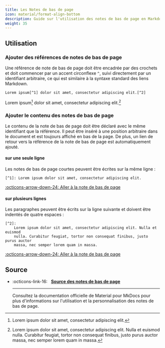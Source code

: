 ```yaml
---
title: Les Notes de bas de page
icon: material/format-align-bottom
description: Guide sur l'utilisation des notes de bas de page en Markdown avancé pour enrichir vos documents.
weight: 35
---
```


## Utilisation

### Ajouter des références de notes de bas de page

Une référence de note de bas de page doit être encadrée par des crochets et doit commencer par un accent circonflexe `^`, suivi directement par un identifiant arbitraire, ce qui est similaire à la syntaxe standard des liens Markdown.

``` title="Texte avec note de bas de page."
Lorem ipsum[^1] dolor sit amet, consectetur adipiscing elit.[^2]
```

<div class="result" markdown>

Lorem ipsum[^1] dolor sit amet, consectetur adipiscing elit.[^2]

</div>

### Ajouter le contenu des notes de bas de page

Le contenu de la note de bas de page doit être déclaré avec le même identifiant que la référence. Il peut être inséré à une position arbitraire dans le document et est toujours affiché en bas de la page. De plus, un lien de retour vers la référence de la note de bas de page est automatiquement ajouté.

#### sur une seule ligne

Les notes de bas de page courtes peuvent être écrites sur la même ligne :

``` title="Note de bas de page"
[^1]: Lorem ipsum dolor sit amet, consectetur adipiscing elit.
```

<div class="result" markdown>

[:octicons-arrow-down-24: Aller à la note de bas de page](#fn:1)

</div>

  [^1]: Lorem ipsum dolor sit amet, consectetur adipiscing elit.

#### sur plusieurs lignes

Les paragraphes peuvent être écrits sur la ligne suivante et doivent être indentés de quatre espaces :

``` title="Note de bas de page"
[^2]:
    Lorem ipsum dolor sit amet, consectetur adipiscing elit. Nulla et euismod
    nulla. Curabitur feugiat, tortor non consequat finibus, justo purus auctor
    massa, nec semper lorem quam in massa.
```

<div class="result" markdown>

[:octicons-arrow-down-24: Aller à la note de bas de page](#fn:2)

</div>

[^2]:
    Lorem ipsum dolor sit amet, consectetur adipiscing elit. Nulla et euismod
    nulla. Curabitur feugiat, tortor non consequat finibus, justo purus
    auctor massa, nec semper lorem quam in massa.


## Source

<div class="grid cards" markdown>

-   :octicons-link-16: &nbsp; __[Source des notes de bas de page](https://squidfunk.github.io/mkdocs-material/reference/footnotes/)__

    ---

    Consultez la documentation officielle de Material pour MkDocs pour plus d'informations sur l'utilisation et la personnalisation des notes de bas de page.

</div>


